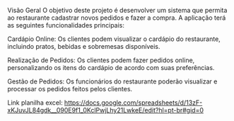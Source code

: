 Visão Geral
O objetivo deste projeto é desenvolver um sistema que permita ao restaurante cadastrar novos pedidos e fazer a compra. A aplicação terá as seguintes funcionalidades principais:

Cardápio Online: Os clientes podem visualizar o cardápio do restaurante, incluindo pratos, bebidas e sobremesas disponíveis.

Realização de Pedidos: Os clientes podem fazer pedidos online, personalizando os itens do cardápio de acordo com suas preferências.

Gestão de Pedidos: Os funcionários do restaurante poderão visualizar e processar os pedidos feitos pelos clientes.

Link planilha excel: https://docs.google.com/spreadsheets/d/13zF-xKJuvJL84gdk__090E9f1_0KclPwjLhy21LwkeE/edit?hl=pt-br#gid=0
